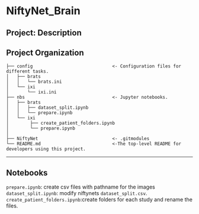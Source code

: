 NiftyNet_Brain
==============================
Project:  Description
------------

Project Organization
-----------
    ├── config                              <- Configuration files for different tasks. 
    │   ├── brats
    │   │   └── brats.ini
    │   └── ixi
    │       └── ixi.ini
    ├── nbs                                 <- Jupyter notebooks. 
    │   ├── brats 
    │   │   ├── dataset_split.ipynb
    │   │   └── prepare.ipynb
    │   └── ixi   
    │        ├── create_patient_folders.ipynb
    │        └── prepare.ipynb
    │
    ├── NiftyNet                            <- .gitmodules 
    └── README.md                           <-The top-level README for developers using this project.
--------
## Notebooks
`prepare.ipynb`: create csv files with pathname for the images 
`dataset_split.ipynb`: modify niftynets `dataset_split.csv`. 
`create_patient_folders.ipynb`:create folders for each study and rename the files. 

